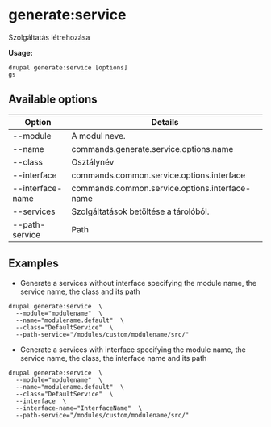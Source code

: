# generate:service
Szolgáltatás létrehozása

**Usage:**
```
drupal generate:service [options]
gs
```

## Available options
Option | Details
-------|-------------
--module | A modul neve.
--name | commands.generate.service.options.name
--class | Osztálynév
--interface | commands.common.service.options.interface
--interface-name | commands.common.service.options.interface-name
--services | Szolgáltatások betöltése a tárolóból.
--path-service | Path

## Examples
* Generate a services without interface specifying the module name, the service name, the class and its path
```
drupal generate:service  \
  --module="modulename"  \
  --name="modulename.default"  \
  --class="DefaultService"  \
  --path-service="/modules/custom/modulename/src/"
```
* Generate a services with interface specifying the module name, the service name, the class, the interface name and its path
```
drupal generate:service  \
  --module="modulename"  \
  --name="modulename.default"  \
  --class="DefaultService"  \
  --interface  \
  --interface-name="InterfaceName"  \
  --path-service="/modules/custom/modulename/src/"
```
